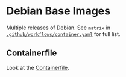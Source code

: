 # Debian Base Images

Multiple releases of Debian. See `matrix` in [`.github/workflows/container.yaml`](.github/workflows/container.yaml) for full list. 

## Containerfile

Look at the [Containerfile](Containerfile).